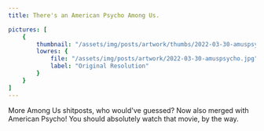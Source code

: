 ```yaml
---
title: There's an American Psycho Among Us.

pictures: [
	{
		thumbnail: "/assets/img/posts/artwork/thumbs/2022-03-30-amuspsycho.jpg",
		lowres: {
			file: "/assets/img/posts/artwork/2022-03-30-amuspsycho.jpg",
			label: "Original Resolution"
		}
	}
]
---
```

More Among Us shitposts, who would've guessed?
Now also merged with American Psycho!
You should absolutely watch that movie, by the way.